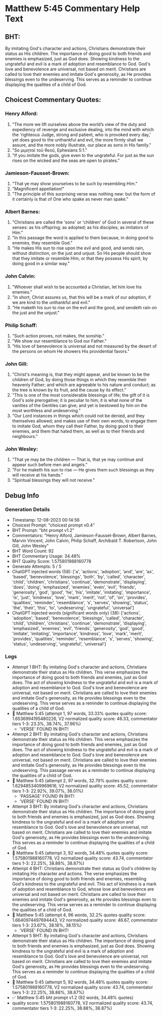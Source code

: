 # Matthew 5:45 Commentary Help Text

## BHT:
By imitating God's character and actions, Christians demonstrate their status as His children. The importance of doing good to both friends and enemies is emphasized, just as God does. Showing kindness to the ungrateful and evil is a mark of adoption and resemblance to God. God's love and benevolence are universal, not based on merit. Christians are called to love their enemies and imitate God's generosity, as He provides blessings even to the undeserving. This serves as a reminder to continue displaying the qualities of a child of God.

## Choicest Commentary Quotes:
### Henry Alford:
1. "The more we lift ourselves above the world’s view of the duty and expediency of revenge and exclusive dealing, into the mind with which the ‘righteous Judge, strong and patient, who is provoked every day,’ yet does good to the unthankful and evil, the more firmly shall we assure, and the more nobly illustrate, our place as sons in His family."
2. "So μιμηταὶ τοῦ θεοῦ, Ephesians 5:1."
3. "If you imitate the gods, give even to the ungrateful. For just as the sun rises on the wicked and the seas are open to pirates."

### Jamieson-Fausset-Brown:
1. "That ye may show yourselves to be such by resembling Him."
2. "Magnificent appellation!"
3. "The principle of this surprising verse was nothing new: but the form of it certainly is that of One who spake as never man spake."

### Albert Barnes:
1. "Christians are called the 'sons' or 'children' of God in several of these senses: as his offspring; as adopted; as his disciples; as imitators of Him."
2. "In this passage the word is applied to them because, in doing good to enemies, they resemble God."
3. "He makes His sun to rise upon the evil and good, and sends rain, without distinction, on the just and unjust. So His people should show that they imitate or resemble Him, or that they possess His spirit, by doing good in a similar way."

### John Calvin:
1. "Whoever shall wish to be accounted a Christian, let him love his enemies."
2. "In short, Christ assures us, that this will be a mark of our adoption, if we are kind to the unthankful and evil."
3. "He maketh his sun to rise on the evil and the good, and sendeth rain on the just and the unjust."

### Philip Schaff:
1. "Such action proves, not makes, the sonship."
2. "We show our resemblance to God our Father."
3. "His love of benevolence is universal and not measured by the desert of the persons on whom He showers His providential favors."

### John Gill:
1. "Christ's meaning is, that they might appear, and be known to be the children of God, by doing those things in which they resemble their heavenly Father; and which are agreeable to his nature and conduct; as the tree is known by its fruit, and the cause by its effect."
2. "This is one of the most considerable blessings of life; the gift of it is God's sole prerogative; it is peculiar to him; it is what none of the vanities of the Gentiles can give; and yet is bestowed by him on the most worthless and undeserving."
3. "Our Lord instances in things which could not be denied, and they themselves allowed; and makes use of their own words, to engage them to imitate God, whom they call their Father, by doing good to their enemies, and them that hated them, as well as to their friends and neighbours."

### John Wesley:
1. "That ye may be the children — That is, that ye may continue and appear such before men and angels."
2. "For he maketh his sun to rise — He gives them such blessings as they will receive at his hands."
3. "Spiritual blessings they will not receive."


## Debug Info
### Generation Details
- Timestamp: 12-08-2023 00:14:56
- Choicest Prompt: "choicest prompt v0.4"
- BHT Prompt: "bht prompt v1.2"
- Commentators: "Henry Alford, Jamieson-Fausset-Brown, Albert Barnes, Marvin Vincent, John Calvin, Philip Schaff, Archibald T. Robertson, John Gill, John Wesley"
- BHT Word Count: 92
- BHT Commentary Usage: 34.48%
- BHT Quality Score: 1.575801988160778
- Generate Attempts: 5 / 5
- ChatGPT injected words (58):
	['a', 'actions', 'adoption', 'and', 'are', 'as', 'based', 'benevolence', 'blessings', 'both', 'by', 'called', 'character', 'child', 'children', 'christians', 'continue', 'demonstrate', 'displaying', 'does', 'doing', 'emphasized', 'enemies', 'even', 'evil', 'friends', 'generosity', 'god', 'good', 'he', 'his', 'imitate', 'imitating', 'importance', 'is', 'just', 'kindness', 'love', 'mark', 'merit', 'not', 'of', 'on', 'provides', 'qualities', 'reminder', 'resemblance', 's', 'serves', 'showing', 'status', 'the', 'their', 'this', 'to', 'undeserving', 'ungrateful', 'universal']
- ChatGPT injected words (significant words only) (38):
	['actions', 'adoption', 'based', 'benevolence', 'blessings', 'called', 'character', 'child', 'children', 'christians', 'continue', 'demonstrate', 'displaying', 'emphasized', 'enemies', 'evil', 'friends', 'generosity', 'god', 'good', 'imitate', 'imitating', 'importance', 'kindness', 'love', 'mark', 'merit', 'provides', 'qualities', 'reminder', 'resemblance', 's', 'serves', 'showing', 'status', 'undeserving', 'ungrateful', 'universal']

### Logs
- Attempt 1 BHT: By imitating God's character and actions, Christians demonstrate their status as His children. This verse emphasizes the importance of doing good to both friends and enemies, just as God does. The act of showing kindness to the ungrateful and evil is a mark of adoption and resemblance to God. God's love and benevolence are universal, not based on merit. Christians are called to love their enemies and imitate God's generosity, as He provides blessings even to the undeserving. This verse serves as a reminder to continue displaying the qualities of a child of God.
- 🔄 Matthew 5:45 (attempt 1, 97 words, 33.33% quotes quality score: 1.6536994195480226, V2 normalized quality score: 46.33, commentator tiers 1-3: 23.3%, 38.74%, 37.96%) 
	- 'VERSE' FOUND IN BHT!
- Attempt 2 BHT: By imitating God's character and actions, Christians demonstrate their status as His children. This verse emphasizes the importance of doing good to both friends and enemies, just as God does. The act of showing kindness to the ungrateful and evil is a mark of adoption and resemblance to God. God's love and benevolence are universal, not based on merit. Christians are called to love their enemies and imitate God's generosity, as He provides blessings even to the undeserving. This passage serves as a reminder to continue displaying the qualities of a child of God.
- 🔄 Matthew 5:45 (attempt 2, 97 words, 32.79% quotes quality score: 1.6294853409969616, V2 normalized quality score: 45.52, commentator tiers 1-3: 22.92%, 39.07%, 38.01%) 
	- 'PASSAGE' FOUND IN BHT! 
	- 'VERSE' FOUND IN BHT!
- Attempt 3 BHT: By imitating God's character and actions, Christians demonstrate their status as His children. The importance of doing good to both friends and enemies is emphasized, just as God does. Showing kindness to the ungrateful and evil is a mark of adoption and resemblance to God. God's love and benevolence are universal, not based on merit. Christians are called to love their enemies and imitate God's generosity, as He provides blessings even to the undeserving. This serves as a reminder to continue displaying the qualities of a child of God.
- 🔄 Matthew 5:45 (attempt 3, 92 words, 34.48% quotes quality score: 1.575801988160778, V2 normalized quality score: 43.74, commentator tiers 1-3: 22.25%, 38.88%, 38.87%)
- Attempt 4 BHT: Christians demonstrate their status as God's children by imitating His character and actions. The verse emphasizes the importance of doing good to both friends and enemies, resembling God's kindness to the ungrateful and evil. This act of kindness is a mark of adoption and resemblance to God, whose love and benevolence are universal and not based on merit. Christians are called to love their enemies and imitate God's generosity, as He provides blessings even to the undeserving. This verse serves as a reminder to continue displaying the qualities of a child of God.
- 🔄 Matthew 5:45 (attempt 4, 96 words, 32.2% quotes quality score: 1.6640974497694443, V2 normalized quality score: 46.67, commentator tiers 1-3: 23.67%, 38.18%, 38.15%) 
	- 'VERSE' FOUND IN BHT!
- Attempt 5 BHT: By imitating God's character and actions, Christians demonstrate their status as His children. The importance of doing good to both friends and enemies is emphasized, just as God does. Showing kindness to the ungrateful and evil is a mark of adoption and resemblance to God. God's love and benevolence are universal, not based on merit. Christians are called to love their enemies and imitate God's generosity, as He provides blessings even to the undeserving. This serves as a reminder to continue displaying the qualities of a child of God.
- 🔄 Matthew 5:45 (attempt 5, 92 words, 34.48% quotes quality score: 1.575801988160778, V2 normalized quality score: 43.74, commentator tiers 1-3: 22.25%, 38.88%, 38.87%)
- ✅ Matthew 5:45 bht prompt v1.2 (92 words, 34.48% quotes)
- quality score: 1.575801988160778, V2 normalized quality score: 43.74, commentator tiers 1-3: 22.25%, 38.88%, 38.87%)